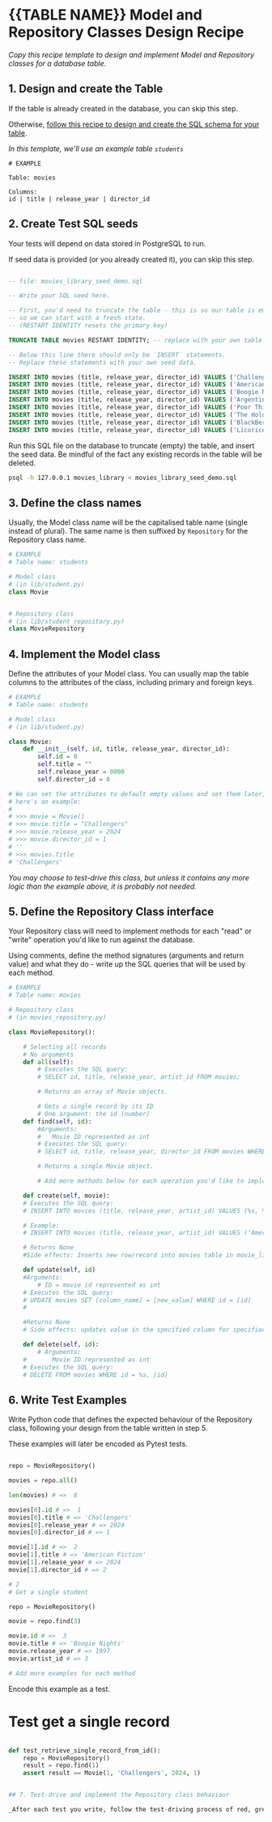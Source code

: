 # {{TABLE NAME}} Model and Repository Classes Design Recipe

_Copy this recipe template to design and implement Model and Repository classes for a database table._

## 1. Design and create the Table

If the table is already created in the database, you can skip this step.

Otherwise, [follow this recipe to design and create the SQL schema for your table](./single_table_design_recipe_template.md).

*In this template, we'll use an example table `students`*

```
# EXAMPLE

Table: movies

Columns:
id | title | release_year | director_id
```

## 2. Create Test SQL seeds

Your tests will depend on data stored in PostgreSQL to run.

If seed data is provided (or you already created it), you can skip this step.

```sql

-- file: movies_library_seed_demo.sql

-- Write your SQL seed here. 

-- First, you'd need to truncate the table - this is so our table is emptied between each test run,
-- so we can start with a fresh state.
-- (RESTART IDENTITY resets the primary key)

TRUNCATE TABLE movies RESTART IDENTITY; -- replace with your own table name.

-- Below this line there should only be `INSERT` statements.
-- Replace these statements with your own seed data.

INSERT INTO movies (title, release_year, director_id) VALUES ('Challengers', 2024, 1);
INSERT INTO movies (title, release_year, director_id) VALUES ('American Fiction', 2024, 2);
INSERT INTO movies (title, release_year, director_id) VALUES ('Boogie Nights', 1997, 3);
INSERT INTO movies (title, release_year, director_id) VALUES ('Argentina 1985', 2023, 4);
INSERT INTO movies (title, release_year, director_id) VALUES ('Poor Things', 2023, 5);
INSERT INTO movies (title, release_year, director_id) VALUES ('The Holdovers', 2023, 6);
INSERT INTO movies (title, release_year, director_id) VALUES ('BlackBerry', 2023, 7);
INSERT INTO movies (title, release_year, director_id) VALUES ('Licorice Pizza', 2021, 3)

```

Run this SQL file on the database to truncate (empty) the table, and insert the seed data. Be mindful of the fact any existing records in the table will be deleted.

```bash
psql -h 127.0.0.1 movies_library < movies_library_seed_demo.sql
```

## 3. Define the class names

Usually, the Model class name will be the capitalised table name (single instead of plural). The same name is then suffixed by `Repository` for the Repository class name.

```python
# EXAMPLE
# Table name: students

# Model class
# (in lib/student.py)
class Movie


# Repository class
# (in lib/student_repository.py)
class MovieRepository

```

## 4. Implement the Model class

Define the attributes of your Model class. You can usually map the table columns to the attributes of the class, including primary and foreign keys.

```python
# EXAMPLE
# Table name: students

# Model class
# (in lib/student.py)

class Movie:
    def __init__(self, id, title, release_year, director_id):
        self.id = 0
        self.title = ""
        self.release_year = 0000
        self.director_id = 0

# We can set the attributes to default empty values and set them later,
# here's an example:
#
# >>> movie = Movie()
# >>> movie.title = "Challengers"
# >>> movie.release_year = 2024
# >>> movie.director_id = 1
# ''
# >>> movies.title
# 'Challengers'

```

*You may choose to test-drive this class, but unless it contains any more logic than the example above, it is probably not needed.*

## 5. Define the Repository Class interface

Your Repository class will need to implement methods for each "read" or "write" operation you'd like to run against the database.

Using comments, define the method signatures (arguments and return value) and what they do - write up the SQL queries that will be used by each method.

```python
# EXAMPLE
# Table name: movies

# Repository class
# (in movies_repository.py)

class MovieRepository():

    # Selecting all records
    # No arguments
    def all(self):
        # Executes the SQL query:
        # SELECT id, title, release_year, artist_id FROM movies;

        # Returns an array of Movie objects.

        # Gets a single record by its ID
        # One argument: the id (number)
    def find(self, id):
        #Arguments: 
        #   Movie ID represented as int
        # Executes the SQL query:
        # SELECT id, title, release_year, director_id FROM movies WHERE id = movie.id

        # Returns a single Movie object.

        # Add more methods below for each operation you'd like to implement.

    def create(self, movie):
    # Executes the SQL query:
    # INSERT INTO movies (title, release_year, artist_id) VALUES (%s, %s, %s), [movie.title, movie.release_year, movie.artist_id])

    # Example:
    # INSERT INTO movies (title, release_year, artist_id) VALUES ('American Fiction', 2024, 2)

    # Returns None 
    #Side effects: Inserts new row/record into movies table in movie_library db

    def update(self, id)
    #Arguments:
        # ID = movie id represented as int
    # Executes the SQL query:
    # UPDATE movies SET [column_name] = [new_value] WHERE id = [id]
    # 

    #Returns None
    # Side effects: updates value in the specified column for specified movie id

    def delete(self, id):
        # Arguments:
    #       Movie ID represented as int
    # Executes the SQL query:
    # DELETE FROM movies WHERE id = %s, [id]

```

## 6. Write Test Examples

Write Python code that defines the expected behaviour of the Repository class, following your design from the table written in step 5.

These examples will later be encoded as Pytest tests.

```python

repo = MovieRepository()

movies = repo.all()

len(movies) # =>  8

movies[0].id # =>  1
movies[0].title # => 'Challengers'
movies[0].release_year # => 2024
movies[0].director_id # => 1

movie[1].id # =>  2
movie[1].title # => 'American Fiction'
movie[1].release_year # => 2024
movie[1].director_id # => 2

# 2
# Get a single student

repo = MovieRepository()

movie = repo.find(3)

movie.id # =>  3
movie.title # => 'Boogie Nights'
movie.release_year # => 1997
movie.artist_id # => 3

# Add more examples for each method
```

Encode this example as a test.

# Test get a single record 
```python

def test_retrieve_single_record_from_id():
    repo = MovieRepository()
    result = repo.find(1)
    assert result == Movie(1, 'Challengers', 2024, 1)


## 7. Test-drive and implement the Repository class behaviour

_After each test you write, follow the test-driving process of red, green, refactor to implement the behaviour._
